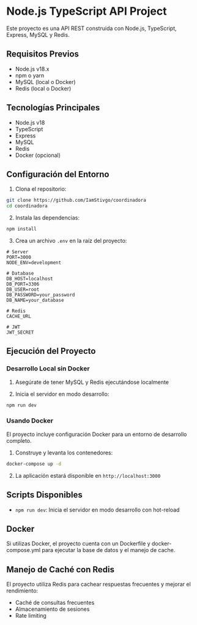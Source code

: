 # Node.js TypeScript API Project

Este proyecto es una API REST construida con Node.js, TypeScript, Express, MySQL y Redis.

## Requisitos Previos

- Node.js v18.x
- npm o yarn
- MySQL (local o Docker)
- Redis (local o Docker)

## Tecnologías Principales

- Node.js v18
- TypeScript
- Express
- MySQL
- Redis
- Docker (opcional)


## Configuración del Entorno

1. Clona el repositorio:
```bash
git clone https://github.com/IamStivgo/coordinadora
cd coordinadora
```

2. Instala las dependencias:
```bash
npm install
```

3. Crea un archivo `.env` en la raíz del proyecto:
```env
# Server
PORT=3000
NODE_ENV=development

# Database
DB_HOST=localhost
DB_PORT=3306
DB_USER=root
DB_PASSWORD=your_password
DB_NAME=your_database

# Redis
CACHE_URL

# JWT
JWT_SECRET
```

## Ejecución del Proyecto

### Desarrollo Local sin Docker

1. Asegúrate de tener MySQL y Redis ejecutándose localmente

2. Inicia el servidor en modo desarrollo:
```bash
npm run dev
```

### Usando Docker

El proyecto incluye configuración Docker para un entorno de desarrollo completo.

1. Construye y levanta los contenedores:
```bash
docker-compose up -d
```

2. La aplicación estará disponible en `http://localhost:3000`

## Scripts Disponibles

- `npm run dev`: Inicia el servidor en modo desarrollo con hot-reload

## Docker

Si utilizas Docker, el proyecto cuenta con un Dockerfile y docker-compose.yml para
ejecutar la base de datos y el manejo de cache.



## Manejo de Caché con Redis

El proyecto utiliza Redis para cachear respuestas frecuentes y mejorar el rendimiento:

- Caché de consultas frecuentes
- Almacenamiento de sesiones
- Rate limiting

